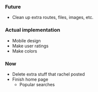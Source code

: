 ### Future

- Clean up extra routes, files, images, etc.

### Actual implementation

- Mobile design
- Make user ratings
- Make colors

### Now

- Delete extra stuff that rachel posted
- Finish home page
  - Popular searches

